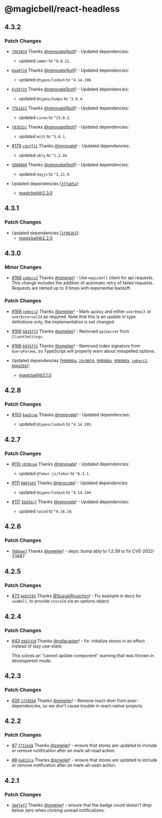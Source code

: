 # @magicbell/react-headless

## 4.3.2

### Patch Changes

- [`79d3019`](https://github.com/magicbell-io/magicbell-js/commit/79d3019482c53644e44b016b41bad723ddd1bd49) Thanks [@renovate[bot]](https://github.com/renovate%5Bbot%5D)! - Updated dependencies:

  - updated `immer` to `^9.0.21`.

- [`0a40f2d`](https://github.com/magicbell-io/magicbell-js/commit/0a40f2d5f4eded31784caf7476771b90694684f2) Thanks [@renovate[bot]](https://github.com/renovate%5Bbot%5D)! - Updated dependencies:

  - updated `@types/lodash` to `^4.14.198`.

- [`6159725`](https://github.com/magicbell-io/magicbell-js/commit/6159725eddf22be5787ae1441131ef7aad97632e) Thanks [@renovate[bot]](https://github.com/renovate%5Bbot%5D)! - Updated dependencies:

  - updated `@types/humps` to `^2.0.4`.

- [`ffb1b21`](https://github.com/magicbell-io/magicbell-js/commit/ffb1b213607f1ba5ff0d86c9478d758f89924a68) Thanks [@renovate[bot]](https://github.com/renovate%5Bbot%5D)! - Updated dependencies:

  - updated `sinon` to `^13.0.2`.

- [`f83b52c`](https://github.com/magicbell-io/magicbell-js/commit/f83b52ccec1bf7479709252ccdda83522e736840) Thanks [@renovate[bot]](https://github.com/renovate%5Bbot%5D)! - Updated dependencies:

  - updated `mitt` to `^3.0.1`.

- [#179](https://github.com/magicbell-io/magicbell-js/pull/179) [`cda7f21`](https://github.com/magicbell-io/magicbell-js/commit/cda7f215d8d5cc71faf150ebc6843805a1572fb5) Thanks [@renovate](https://github.com/apps/renovate)! - Updated dependencies:

  - updated `ably` to `^1.2.44`.

- [`5088009`](https://github.com/magicbell-io/magicbell-js/commit/50880093f31b88e34a74d2f75b7860de1ac4b88d) Thanks [@renovate[bot]](https://github.com/renovate%5Bbot%5D)! - Updated dependencies:

  - updated `dayjs` to `^1.11.9`.

- Updated dependencies [[`3f7ab5a`](https://github.com/magicbell-io/magicbell-js/commit/3f7ab5a532ec5c02e7f8ff41261548c0accd78ca)]:
  - magicbell@2.3.0

## 4.3.1

### Patch Changes

- Updated dependencies [[`1f40263`](https://github.com/magicbell-io/magicbell-js/commit/1f40263c112dcf5a05cac3d59661c7b8ddc41858)]:
  - magicbell@2.2.0

## 4.3.0

### Minor Changes

- [#168](https://github.com/magicbell-io/magicbell-js/pull/168) [`ce6ecc2`](https://github.com/magicbell-io/magicbell-js/commit/ce6ecc2cb207effe9755ea1883f696dcf5d5aad5) Thanks [@smeijer](https://github.com/smeijer)! - Use `magicbell` client for api requests. This change includes the addition of automatic retry of failed requests. Requests are retried up to 3 times with exponential backoff.

### Patch Changes

- [#168](https://github.com/magicbell-io/magicbell-js/pull/168) [`ce6ecc2`](https://github.com/magicbell-io/magicbell-js/commit/ce6ecc2cb207effe9755ea1883f696dcf5d5aad5) Thanks [@smeijer](https://github.com/smeijer)! - Mark `apiKey` and either `userEmail` or `userExternalId` as required. Note that this is an update in type definitions only, the implementation is not changed.

- [#166](https://github.com/magicbell-io/magicbell-js/pull/166) [`b835ff3`](https://github.com/magicbell-io/magicbell-js/commit/b835ff33aa3f19d1855d69235db70ff4774c2770) Thanks [@smeijer](https://github.com/smeijer)! - Removed `apiSecret` from `ClientSettings`.

- [#166](https://github.com/magicbell-io/magicbell-js/pull/166) [`b835ff3`](https://github.com/magicbell-io/magicbell-js/commit/b835ff33aa3f19d1855d69235db70ff4774c2770) Thanks [@smeijer](https://github.com/smeijer)! - Removed index signature from `QueryParams`, so TypeScript will properly warn about misspelled options.

- Updated dependencies [[`998008a`](https://github.com/magicbell-io/magicbell-js/commit/998008a04f40833954ec9a47bfe447989f7079aa), [`24c00f4`](https://github.com/magicbell-io/magicbell-js/commit/24c00f400f571ab0518f3ece7601f99360f85f68), [`998008a`](https://github.com/magicbell-io/magicbell-js/commit/998008a04f40833954ec9a47bfe447989f7079aa), [`998008a`](https://github.com/magicbell-io/magicbell-js/commit/998008a04f40833954ec9a47bfe447989f7079aa), [`ce6ecc2`](https://github.com/magicbell-io/magicbell-js/commit/ce6ecc2cb207effe9755ea1883f696dcf5d5aad5), [`666d2bb`](https://github.com/magicbell-io/magicbell-js/commit/666d2bbefe2365b6691607a38514d51d302e8248)]:
  - magicbell@2.1.0

## 4.2.8

### Patch Changes

- [#153](https://github.com/magicbell-io/magicbell-js/pull/153) [`6aa5cee`](https://github.com/magicbell-io/magicbell-js/commit/6aa5cee31e0a413207007803e7ad6a109a664cd8) Thanks [@renovate](https://github.com/apps/renovate)! - Updated dependencies:

  - updated `@types/lodash` to `^4.14.195`.

## 4.2.7

### Patch Changes

- [#110](https://github.com/magicbell-io/magicbell-js/pull/110) [`c030ce4`](https://github.com/magicbell-io/magicbell-js/commit/c030ce41e094c19b62cbabbbe62f8e3b0ceeb31f) Thanks [@renovate](https://github.com/apps/renovate)! - Updated dependencies:

  - updated `@faker-js/faker` to `^6.3.1`.

- [#111](https://github.com/magicbell-io/magicbell-js/pull/111) [`8987a92`](https://github.com/magicbell-io/magicbell-js/commit/8987a92fe0d48999514228d09a2c89cfcc6e4716) Thanks [@renovate](https://github.com/apps/renovate)! - Updated dependencies:

  - updated `@types/lodash` to `^4.14.194`.

- [#117](https://github.com/magicbell-io/magicbell-js/pull/117) [`5bd3ac7`](https://github.com/magicbell-io/magicbell-js/commit/5bd3ac767602d06409dafcd9a144e5c18fbfd55c) Thanks [@renovate](https://github.com/apps/renovate)! - Updated dependencies:

  - updated `twind` to `^0.16.19`.

## 4.2.6

### Patch Changes

- [`fbbbae7`](https://github.com/magicbell-io/magicbell-js/commit/fbbbae744e0b39b9caca32fd329b148709749529) Thanks [@smeijer](https://github.com/smeijer)! - deps: bump ably to 1.2.39 to fix CVE-2022-33987

## 4.2.5

### Patch Changes

- [#73](https://github.com/magicbell-io/magicbell-js/pull/73) [`6eb5705`](https://github.com/magicbell-io/magicbell-js/commit/6eb5705c502ab64caa32ce1d5ffa79d1fd671b06) Thanks [@SuzukiRyuichiro](https://github.com/SuzukiRyuichiro)! - Fix example in docs for `useBell`, to provide `storeId` via an options object.

## 4.2.4

### Patch Changes

- [#43](https://github.com/magicbell-io/magicbell-js/pull/43) [`d9d2318`](https://github.com/magicbell-io/magicbell-js/commit/d9d23180be66f0487b12c71440eb1cf1bbcb41c9) Thanks [@rollacaster](https://github.com/rollacaster)! - fix: initialize stores in an effect instead of lazy use-state.

  This solves an "cannot update component" warning that was thrown in development mode.

## 4.2.3

### Patch Changes

- [#26](https://github.com/magicbell-io/magicbell-js/pull/26) [`2f295b0`](https://github.com/magicbell-io/magicbell-js/commit/2f295b0a02bf735e0f594f0bd0985b1523615ac7) Thanks [@smeijer](https://github.com/smeijer)! - Remove react-dom from peer-dependencies, so we don't cause trouble in react-native projects.

## 4.2.2

### Patch Changes

- [#7](https://github.com/magicbell-io/magicbell-js/pull/7) [`7712e28`](https://github.com/magicbell-io/magicbell-js/commit/7712e28911718b9585ebe0bee72d22f14fc137d1) Thanks [@smeijer](https://github.com/smeijer)! - ensure that stores are updated to include or remove notification after an mark-all-read action.

- [#8](https://github.com/magicbell-io/magicbell-js/pull/8) [`6a812ca`](https://github.com/magicbell-io/magicbell-js/commit/6a812ca48dc2e250260cd24967724f560f6415fd) Thanks [@smeijer](https://github.com/smeijer)! - ensure that stores are updated to include or remove notification after an mark-all-seen action.

## 4.2.1

### Patch Changes

- [`36d7ef7`](https://github.com/magicbell-io/magicbell-js/commit/36d7ef726317efac1cbe30a97afdf26c5a4e7cd5) Thanks [@smeijer](https://github.com/smeijer)! - ensure that the badge count doesn't drop below zero when clicking unread notifications.
